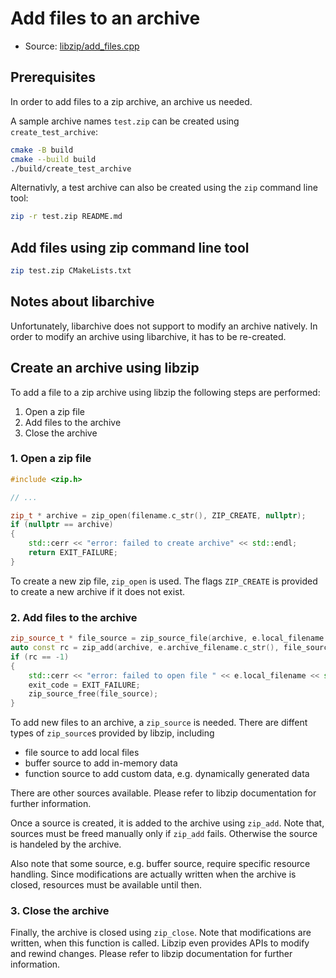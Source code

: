 # Add files to an archive

- Source: [libzip/add_files.cpp](../src/libzip/add_files.cpp)

## Prerequisites

In order to add files to a zip archive, an archive us needed.

A sample archive names `test.zip` can be created using `create_test_archive`:

```bash
cmake -B build
cmake --build build
./build/create_test_archive
```

Alternativly, a test archive can also be created using the `zip` command line tool:

```bash
zip -r test.zip README.md
```

## Add files using zip command line tool

```bash
zip test.zip CMakeLists.txt
```

## Notes about libarchive

Unfortunately, libarchive does not support to modify an archive natively.
In order to modify an archive using libarchive, it has to be re-created.

## Create an archive using libzip

To add a file to a zip archive using libzip the following steps are
performed:

1. Open a zip file
2. Add files to the archive
3. Close the archive

### 1. Open a zip file

```C++
#include <zip.h>

// ...

zip_t * archive = zip_open(filename.c_str(), ZIP_CREATE, nullptr);
if (nullptr == archive)
{
    std::cerr << "error: failed to create archive" << std::endl;
    return EXIT_FAILURE;
}
```

To create a new zip file, `zip_open` is used. The flags `ZIP_CREATE` is provided to
create a new archive if it does not exist.

### 2. Add files to the archive

```C++
zip_source_t * file_source = zip_source_file(archive, e.local_filename.c_str(), 0, std::filesystem::file_size(e.local_filename));
auto const rc = zip_add(archive, e.archive_filename.c_str(), file_source);
if (rc == -1)
{
    std::cerr << "error: failed to open file " << e.local_filename << std::endl;
    exit_code = EXIT_FAILURE;
    zip_source_free(file_source);
}
```

To add new files to an archive, a `zip_source` is needed. There are diffent
types of `zip_source`s provided by libzip, including

- file source to add local files
- buffer source to add in-memory data
- function source to add custom data, e.g. dynamically generated data

There are other sources available. Please refer to libzip documentation
for further information.

Once a source is created, it is added to the archive using `zip_add`.
Note that, sources must be freed manually only if `zip_add` fails.
Otherwise the source is handeled by the archive.

Also note that some source, e.g. buffer source, require specific
resource handling. Since modifications are actually written when
the archive is closed, resources must be available until then. 

### 3. Close the archive

Finally, the archive is closed using `zip_close`. Note that
modifications are written, when this function is called.
Libzip even provides APIs to modify and rewind changes. Please
refer to libzip documentation for further information.

